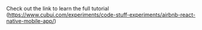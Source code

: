Check out the link to learn the full tutorial
(https://www.cubui.com/experiments/code-stuff-experiments/airbnb-react-native-mobile-app/)
